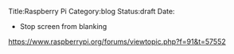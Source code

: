 Title:Raspberry Pi
Category:blog 
Status:draft
Date: 

* Stop screen from blanking

https://www.raspberrypi.org/forums/viewtopic.php?f=91&t=57552
